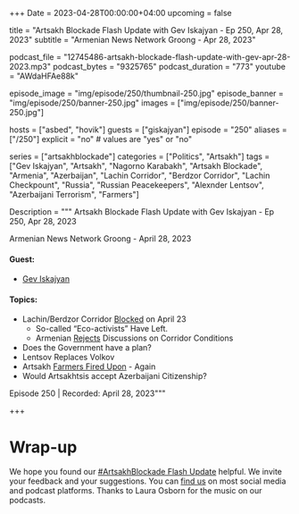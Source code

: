 +++
Date = 2023-04-28T00:00:00+04:00
upcoming = false

title = "Artsakh Blockade Flash Update with Gev Iskajyan - Ep 250, Apr 28, 2023"
subtitle = "Armenian News Network Groong - Apr 28, 2023"

podcast_file = "12745486-artsakh-blockade-flash-update-with-gev-apr-28-2023.mp3"
podcast_bytes = "9325765"
podcast_duration = "773"
youtube = "AWdaHFAe88k"

episode_image = "img/episode/250/thumbnail-250.jpg"
episode_banner = "img/episode/250/banner-250.jpg"
images = ["img/episode/250/banner-250.jpg"]

hosts = ["asbed", "hovik"]
guests = ["giskajyan"]
episode = "250"
aliases = ["/250"]
explicit = "no" # values are "yes" or "no"


series = ["artsakhblockade"]
categories = ["Politics", "Artsakh"]
tags = ["Gev Iskajyan", "Artsakh", "Nagorno Karabakh", "Artsakh Blockade", "Armenia", "Azerbaijan", "Lachin Corridor", "Berdzor Corridor", "Lachin Checkpount", "Russia", "Russian Peacekeepers", "Alexnder Lentsov", "Azerbaijani Terrorism", "Farmers"]

Description = """
Artsakh Blockade Flash Update with Gev Iskajyan - Ep 250, Apr 28, 2023

Armenian News Network Groong - April 28, 2023

#### Guest: 
* [Gev Iskajyan](/guest/giskajyan)

#### Topics:
* Lachin/Berdzor Corridor [Blocked](https://www.azatutyun.am/a/32375832.html) on April 23
    * So-called “Eco-activists” Have Left.
    * Armenian [Rejects](https://armenpress.am/eng/news/1109855.html) Discussions on Corridor Conditions
* Does the Government have a plan?
* Lentsov Replaces Volkov
* Artsakh [Farmers Fired Upon](https://armenpress.am/eng/news/1109847.html) - Again
* Would Artsakhtsis accept Azerbaijani Citizenship?

Episode 250 | Recorded: April 28, 2023"""

+++

# Wrap-up

We hope you found our [#ArtsakhBlockade Flash Update](https://podcasts.groong.org/) helpful. We invite your feedback and your suggestions. You can [find us](https://linktr.ee/groong) on most social media and podcast platforms. Thanks to Laura Osborn for the music on our podcasts.
